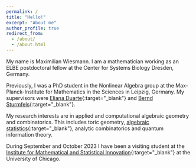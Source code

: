 ```yaml
---
permalink: /
title: "Hello!"
excerpt: "About me"
author_profile: true
redirect_from: 
  - /about/
  - /about.html
---
```


My name is Maximilian Wiesmann. I am a mathematician working as an ELBE postdoctoral fellow at the Center for Systems Biology Dresden, Germany.

Previously, I was a PhD student in the Nonlinear Algebra group at the Max-Planck-Institute for Mathematics in the Sciences in Leipzig, Germany. My supervisors were [Eliana Duarte](https://emduart2.github.io){:target="_blank"} and [Bernd Sturmfels](https://math.berkeley.edu/~bernd/){:target="_blank"}.

My research interests are in applied and computational algebraic geometry and combinatorics. This includes toric geometry, [algebraic statistics](https://www.algebraicstatistics.org){:target="_blank"}, analytic combinatorics and quantum information theory.

During September and October 2023 I have been a visiting student at the [Institute for Mathematical and Statistical Innovation](https://www.imsi.institute/activities/algebraic-statistics-and-our-changing-world/){:target="_blank"} at the University of Chicago.

<!-- I am currently one of the maintainers of [MathRepo](https://mathrepo.mis.mpg.de/index.html){:target="_blank"}, a repository for mathematical research data (code, databases, examples, supplementary material, ...) hosted at MPI MiS and aiming to follow the [Fair Principles](https://www.nature.com/articles/sdata201618){:target="_blank"} for sustainable research. -->